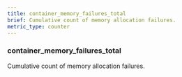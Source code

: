 ```yaml
---
title: container_memory_failures_total
brief: Cumulative count of memory allocation failures.
metric_type: counter
---
```

### container_memory_failures_total

Cumulative count of memory allocation failures.